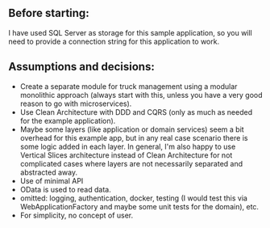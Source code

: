## Before starting:
I have used SQL Server as storage for this sample application, so you will need to provide a connection string for this application to work.

## Assumptions and decisions:
- Create a separate module for truck management using a modular monolithic approach (always start with this, unless you have a very good reason to go with microservices).
- Use Clean Architecture with DDD and CQRS (only as much as needed for the example application).
- Maybe some layers (like application or domain services) seem a bit overhead for this example app, but in any real case scenario there is some logic added in each layer. In general, I'm also happy to use Vertical Slices architecture instead of Clean Architecture for not complicated cases where layers are not necessarily separated and abstracted away.
- Use of minimal API
- OData is used to read data.
- omitted: logging, authentication, docker, testing (I would test this via WebApplicationFactory and maybe some unit tests for the domain), etc.
- For simplicity, no concept of user.
